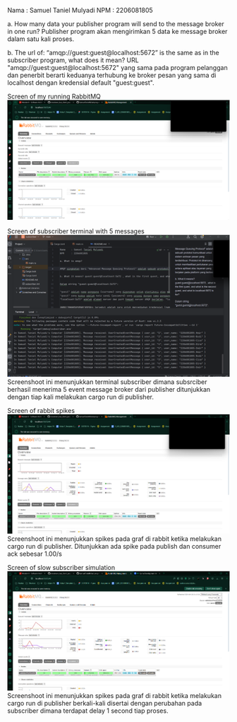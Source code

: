 Nama    : Samuel Taniel Mulyadi
NPM     : 2206081805

a. How many data your publisher program will send to the message broker in one run?
Publisher program akan mengirimkan 5 data ke message broker dalam satu kali proses.

b. The url of: “amqp://guest:guest@localhost:5672” is the same as in the subscriber program, what does it mean?
URL "amqp://guest:guest@localhost:5672" yang sama pada program pelanggan dan penerbit berarti keduanya terhubung ke broker pesan yang sama di localhost dengan kredensial default "guest:guest".

Screen of my running RabbitMQ
![Screen of my running RabbitMQ](images/rabbit.png)

Screen of subscriber terminal with 5 messages
![Screen subscriber terminal with 5 messages](images/subcsriber-publisher-terminal.png)
Screenshoot ini menunjukkan terminal subscriber dimana subsrciber berhasil menerima 5 event message broker dari publisher ditunjukkan dengan tiap kali melakukan cargo run di publisher.

Screen of rabbit spikes
![Screen rabbit when publisher is running](images/subscriber-publisher-rabbit.png)
Screenshoot ini menunjukkan spikes pada graf di rabbit ketika melakukan cargo run di publisher. Ditunjukkan ada spike pada publish dan consumer ack sebesar 1.00/s

Screen of slow subscriber simulation
![Screen rabbit when doing slow subscriber simulation](images/slow-subscriber-publisher-rabbit.png)
Screenshoot ini menunjukkan spikes pada graf di rabbit ketika melakukan cargo run di publisher berkali-kali disertai dengan perubahan pada subscriber dimana terdapat delay 1 second tiap proses.




